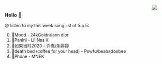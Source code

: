 <img align="right"  src="https://github-readme-stats.vercel.app/api/top-langs/?username=sohyunQVQ" />

### Hello 👋

😄 listen to my this week song list of top 5:

0. 🌈Mood - 24kGoldn/iann dior
1. 🌈Panini - Lil Nas X
2. 🌈如果当时2020 - 许嵩/朱婷婷
3. 🌈death bed (coffee for your head) - Powfu/beabadoobee
4. 🌈Phone - MNEK

